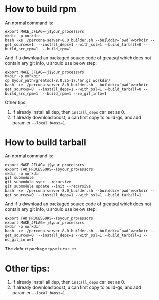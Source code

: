 # How to build rpm

An normal command is:

```
export MAKE_JFLAG=-j$your_processors
mkdir -p workdir
bash -xe ./percona-server-8.0_builder.sh --builddir=`pwd`/workdir --get_sources=1  --install_deps=1 --with_ssl=1 --build_tarball=0 --build_src_rpm=1  --build_rpm=1
```

And if u download an packaged source code of greatsql which does not contain any git info, u should use below step:

```
export MAKE_JFLAG=-j$your_processors
mkdir -p workdir
cp $your_path/greatsql-8.0.25-17.tar.gz workdir/
bash -xe ./percona-server-8.0_builder.sh --builddir=`pwd`/workdir --get_sources=0  --install_deps=1 --with_ssl=1 --build_tarball=0 --build_src_rpm=1  --build_rpm=1 --no_git_info=1
``` 

Other tips:
1. If already install all dep, then `install_deps` can set as 0. 
2. If already download boost, u can first copy to build-gs, and add paramter `--local_boost=1`

# How to build tarball

An normal command is:

```
export MAKE_JFLAG=-j$your_processors
export TAR_PROCESSORS=-T$your_processors
mkdir -p workdir
git submodule
git submodule sync --recursive
git submodule update --init --recursive
bash -xe ./percona-server-8.0_builder.sh --builddir=`pwd`/workdir --get_sources=0  --install_deps=1 --with_ssl=1 --build_tarball=1
```

And if u download an packaged source code of greatsql which does not contain any git info, u should use below step:

```
export TAR_PROCESSORS=-T$your_processors
export MAKE_JFLAG=-j$your_processors
mkdir -p workdir
bash -xe ./percona-server-8.0_builder.sh --builddir=`pwd`/workdir --get_sources=0  --install_deps=1 --with_ssl=1 --build_tarball=1 --no_git_info=1
```

The default package type is `tar.xz`.

# Other tips:

1. If already install all dep, then `install_deps` can set as 0. 
2. If already download boost, u can first copy to build-gs, and add paramter `--local_boost=1`
